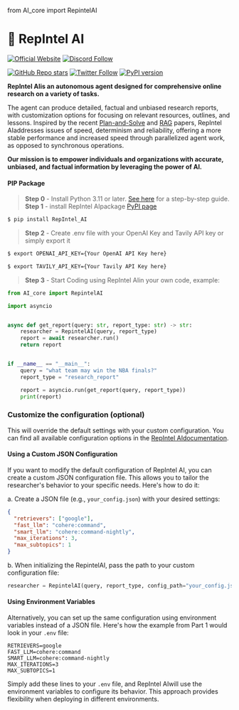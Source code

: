 from AI_core import RepintelAI

# 🔎 RepIntel AI
[![Official Website](https://img.shields.io/badge/Official%20Website-repintelai.dev-blue?style=for-the-badge&logo=world&logoColor=white)](https://repintelai.dev)
[![Discord Follow](https://dcbadge.vercel.app/api/server/QgZXvJAccX?style=for-the-badge)](https://discord.com/invite/QgZXvJAccX)

[![GitHub Repo stars](https://img.shields.io/github/stars/assafelovic/RepIntel_AI?style=social)](https://github.com/assafelovic/RepIntel_AI)
[![Twitter Follow](https://img.shields.io/twitter/follow/tavilyai?style=social)](https://twitter.com/tavilyai)
[![PyPI version](https://badge.fury.io/py/RepIntel_AI.svg)](https://badge.fury.io/py/RepIntel_AI)

**RepIntel AIis an autonomous agent designed for comprehensive online research on a variety of tasks.** 

The agent can produce detailed, factual and unbiased research reports, with customization options for focusing on relevant resources, outlines, and lessons. Inspired by the recent [Plan-and-Solve](https://arxiv.org/abs/2305.04091) and [RAG](https://arxiv.org/abs/2005.11401) papers, RepIntel AIaddresses issues of speed, determinism and reliability, offering a more stable performance and increased speed through parallelized agent work, as opposed to synchronous operations.

**Our mission is to empower individuals and organizations with accurate, unbiased, and factual information by leveraging the power of AI.**

#### PIP Package
> **Step 0** - Install Python 3.11 or later. [See here](https://www.tutorialsteacher.com/python/install-python) for a step-by-step guide.
> **Step 1** - install RepIntel AIpackage [PyPI page](https://pypi.org/project/RepIntel_AI/)
```bash
$ pip install RepIntel_AI
```
> **Step 2** - Create .env file with your OpenAI Key and Tavily API key or simply export it
```bash
$ export OPENAI_API_KEY={Your OpenAI API Key here}
```
```bash
$ export TAVILY_API_KEY={Your Tavily API Key here}
```
> **Step 3** - Start Coding using RepIntel AIin your own code, example:

```python
from AI_core import RepintelAI

import asyncio


async def get_report(query: str, report_type: str) -> str:
    researcher = RepintelAI(query, report_type)
    report = await researcher.run()
    return report


if __name__ == "__main__":
    query = "what team may win the NBA finals?"
    report_type = "research_report"

    report = asyncio.run(get_report(query, report_type))
    print(report)

```

### Customize the configuration (optional)
This will override the default settings with your custom configuration. You can find all available configuration options in the [RepIntel AIdocumentation](https://docs.repintelai.dev/docs/RepIntel_AI/repintelai/config).


#### Using a Custom JSON Configuration

If you want to modify the default configuration of RepIntel AI, you can create a custom JSON configuration file. This allows you to tailor the researcher's behavior to your specific needs. Here's how to do it:

a. Create a JSON file (e.g., `your_config.json`) with your desired settings:

```json
{
  "retrievers": ["google"],
  "fast_llm": "cohere:command",
  "smart_llm": "cohere:command-nightly",
  "max_iterations": 3,
  "max_subtopics": 1
}
```

b. When initializing the RepintelAI, pass the path to your custom configuration file:

```python
researcher = RepintelAI(query, report_type, config_path="your_config.json")
```

#### Using Environment Variables

Alternatively, you can set up the same configuration using environment variables instead of a JSON file. Here's how the example from Part 1 would look in your `.env` file:

```
RETRIEVERS=google
FAST_LLM=cohere:command
SMART_LLM=cohere:command-nightly
MAX_ITERATIONS=3
MAX_SUBTOPICS=1
```

Simply add these lines to your `.env` file, and RepIntel AIwill use the environment variables to configure its behavior. This approach provides flexibility when deploying in different environments.